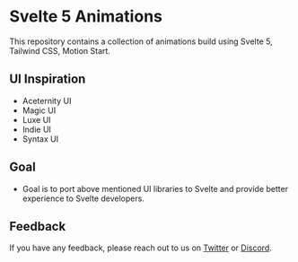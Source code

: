 # Svelte 5 Animations

This repository contains a collection of animations build using Svelte 5, Tailwind CSS, Motion Start.

## UI Inspiration

- Aceternity UI
- Magic UI
- Luxe UI
- Indie UI
- Syntax UI

## Goal

- Goal is to port above mentioned UI libraries to Svelte and provide better experience to Svelte developers.

## Feedback

If you have any feedback, please reach out to us on [Twitter](https://x.com/Sikandar_Bhide) or [Discord](https://discord.gg/JDrvAppV).

